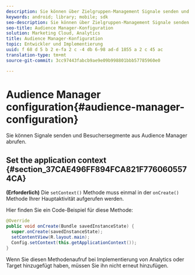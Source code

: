 ```yaml
---
description: Sie können über Zielgruppen-Management Signale senden und Besuchersegmente erhalten.
keywords: android; library; mobile; sdk
seo-description: Sie können über Zielgruppen-Management Signale senden und Besuchersegmente erhalten.
seo-title: Audience Manager-Konfiguration
solution: Marketing Cloud, Analytics
title: Audience Manager-Konfiguration
topic: Entwickler und Implementierung
uuid: f 68 d 5 b 2 e-fa 2 c -4 db 6-98 ad-d 1855 a 2 c 45 ac
translation-type: tm+mt
source-git-commit: 3cc97443fabcb9ae9e09b998801bbb57785960e0

---
```



# Audience Manager configuration{#audience-manager-configuration}

Sie können Signale senden und Besuchersegmente aus Audience Manager abrufen.

## Set the application context {#section_37CAE496FF894FCA821F7760605574CA}

**(Erforderlich)** Die `setContext()` Methode muss einmal in der `onCreate()` Methode Ihrer Hauptaktivität aufgerufen werden.

Hier finden Sie ein Code-Beispiel für diese Methode:

```java
@Override 
public void onCreate(Bundle savedInstanceState) { 
  super.onCreate(savedInstanceState); 
  setContentView(R.layout.main); 
  Config.setContext(this.getApplicationContext()); 
}
```

Wenn Sie diesen Methodenaufruf bei Implementierung von Analytics oder Target hinzugefügt haben, müssen Sie ihn nicht erneut hinzufügen.

